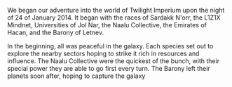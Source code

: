 We began our adventure into the world of Twilight Imperium upon the night of 24 of January 2014. 
It began with the races of Sardakk N'orr, the L1Z1X Mindnet, Universities of Jol Nar, the Naalu Collective, the Emirates of Hacan, and the Barony of Letnev. 

In the beginning, all was peaceful in the galaxy. Each species set out to explore the nearby sectors hoping to strike it rich in resources and influence. The Naalu Collective were the quickest of the bunch, with their special power they are able to go first every turn. The Barony left their planets soon after, hoping to capture the galaxy